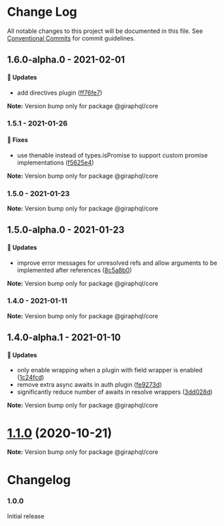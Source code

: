 # Change Log

All notable changes to this project will be documented in this file.
See [Conventional Commits](https://conventionalcommits.org) for commit guidelines.

## 1.6.0-alpha.0 - 2021-02-01

#### 🚀 Updates

- add directives plugin ([ff76fe7](https://github.com/hayes/giraphql/commit/ff76fe7))

**Note:** Version bump only for package @giraphql/core





### 1.5.1 - 2021-01-26

#### 🐞 Fixes

- use thenable instead of types.isPromise to support custom promise implementations ([f5625e4](https://github.com/hayes/giraphql/commit/f5625e4))

**Note:** Version bump only for package @giraphql/core





### 1.5.0 - 2021-01-23

**Note:** Version bump only for package @giraphql/core





## 1.5.0-alpha.0 - 2021-01-23

#### 🚀 Updates

- improve error messages for unresolved refs and allow arguments to be implemented after references ([8c5a8b0](https://github.com/hayes/giraphql/commit/8c5a8b0))

**Note:** Version bump only for package @giraphql/core





### 1.4.0 - 2021-01-11

**Note:** Version bump only for package @giraphql/core





## 1.4.0-alpha.1 - 2021-01-10

#### 🚀 Updates

- only enable wrapping when a plugin with field wrapper is enabled ([1c24fcd](https://github.com/hayes/giraphql/commit/1c24fcd))
- remove extra async awaits in auth plugin ([fe9273d](https://github.com/hayes/giraphql/commit/fe9273d))
- significantly reduce number of awaits in resolve wrappers ([3dd028d](https://github.com/hayes/giraphql/commit/3dd028d))

**Note:** Version bump only for package @giraphql/core





# [1.1.0](https://github.com/hayes/giraphql/compare/@giraphql/core@1.1.0-alpha.0...@giraphql/core@1.1.0) (2020-10-21)

**Note:** Version bump only for package @giraphql/core





# Changelog

### 1.0.0

Initial release
